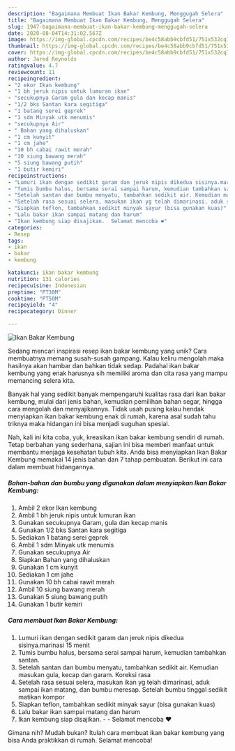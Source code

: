 ```yaml
---
description: "Bagaimana Membuat Ikan Bakar Kembung, Menggugah Selera"
title: "Bagaimana Membuat Ikan Bakar Kembung, Menggugah Selera"
slug: 1947-bagaimana-membuat-ikan-bakar-kembung-menggugah-selera
date: 2020-08-04T14:31:02.567Z
image: https://img-global.cpcdn.com/recipes/be4c58abb9cbfd51/751x532cq70/ikan-bakar-kembung-foto-resep-utama.jpg
thumbnail: https://img-global.cpcdn.com/recipes/be4c58abb9cbfd51/751x532cq70/ikan-bakar-kembung-foto-resep-utama.jpg
cover: https://img-global.cpcdn.com/recipes/be4c58abb9cbfd51/751x532cq70/ikan-bakar-kembung-foto-resep-utama.jpg
author: Jared Reynolds
ratingvalue: 4.7
reviewcount: 11
recipeingredient:
- "2 ekor Ikan kembung"
- "1 bh jeruk nipis untuk lumuran ikan"
- "secukupnya Garam gula dan kecap manis"
- "1/2 bks Santan kara segitiga"
- "1 batang serei geprek"
- "1 sdm Minyak utk menumis"
- "secukupnya Air"
- " Bahan yang dihaluskan"
- "1 cm kunyit"
- "1 cm jahe"
- "10 bh cabai rawit merah"
- "10 siung bawang merah"
- "5 siung bawang putih"
- "1 butir kemiri"
recipeinstructions:
- "Lumuri ikan dengan sedikit garam dan jeruk nipis dikedua sisinya.marinasi 15 menit"
- "Tumis bumbu halus, bersama serai sampai harum, kemudian tambahkan santan."
- "Setelah santan dan bumbu menyatu, tambahkan sedikit air. Kemudian masukan gula, kecap dan garam. Koreksi rasa"
- "Setelah rasa sesuai selera, masukan ikan yg telah dimarinasi, aduk sampai ikan matang, dan bumbu meresap. Setelah bumbu tinggal sedikit matikan kompor"
- "Siapkan teflon, tambahkan sedikit minyak sayur (bisa gunakan kuas)"
- "Lalu bakar ikan sampai matang dan harum"
- "Ikan kembung siap disajikan.  Selamat mencoba ❤️"
categories:
- Resep
tags:
- ikan
- bakar
- kembung

katakunci: ikan bakar kembung 
nutrition: 131 calories
recipecuisine: Indonesian
preptime: "PT30M"
cooktime: "PT50M"
recipeyield: "4"
recipecategory: Dinner

---
```



![Ikan Bakar Kembung](https://img-global.cpcdn.com/recipes/be4c58abb9cbfd51/751x532cq70/ikan-bakar-kembung-foto-resep-utama.jpg)

Sedang mencari inspirasi resep ikan bakar kembung yang unik? Cara membuatnya memang susah-susah gampang. Kalau keliru mengolah maka hasilnya akan hambar dan bahkan tidak sedap. Padahal ikan bakar kembung yang enak harusnya sih memiliki aroma dan cita rasa yang mampu memancing selera kita.

Banyak hal yang sedikit banyak mempengaruhi kualitas rasa dari ikan bakar kembung, mulai dari jenis bahan, kemudian pemilihan bahan segar, hingga cara mengolah dan menyajikannya. Tidak usah pusing kalau hendak menyiapkan ikan bakar kembung enak di rumah, karena asal sudah tahu triknya maka hidangan ini bisa menjadi suguhan spesial.




Nah, kali ini kita coba, yuk, kreasikan ikan bakar kembung sendiri di rumah. Tetap berbahan yang sederhana, sajian ini bisa memberi manfaat untuk membantu menjaga kesehatan tubuh kita. Anda bisa menyiapkan Ikan Bakar Kembung memakai 14 jenis bahan dan 7 tahap pembuatan. Berikut ini cara dalam membuat hidangannya.

<!--inarticleads1-->

##### Bahan-bahan dan bumbu yang digunakan dalam menyiapkan Ikan Bakar Kembung:

1. Ambil 2 ekor Ikan kembung
1. Ambil 1 bh jeruk nipis untuk lumuran ikan
1. Gunakan secukupnya Garam, gula dan kecap manis
1. Gunakan 1/2 bks Santan kara segitiga
1. Sediakan 1 batang serei geprek
1. Ambil 1 sdm Minyak utk menumis
1. Gunakan secukupnya Air
1. Siapkan  Bahan yang dihaluskan
1. Gunakan 1 cm kunyit
1. Sediakan 1 cm jahe
1. Gunakan 10 bh cabai rawit merah
1. Ambil 10 siung bawang merah
1. Gunakan 5 siung bawang putih
1. Gunakan 1 butir kemiri




<!--inarticleads2-->

##### Cara membuat Ikan Bakar Kembung:

1. Lumuri ikan dengan sedikit garam dan jeruk nipis dikedua sisinya.marinasi 15 menit
1. Tumis bumbu halus, bersama serai sampai harum, kemudian tambahkan santan.
1. Setelah santan dan bumbu menyatu, tambahkan sedikit air. Kemudian masukan gula, kecap dan garam. Koreksi rasa
1. Setelah rasa sesuai selera, masukan ikan yg telah dimarinasi, aduk sampai ikan matang, dan bumbu meresap. Setelah bumbu tinggal sedikit matikan kompor
1. Siapkan teflon, tambahkan sedikit minyak sayur (bisa gunakan kuas)
1. Lalu bakar ikan sampai matang dan harum
1. Ikan kembung siap disajikan. -  - Selamat mencoba ❤️




Gimana nih? Mudah bukan? Itulah cara membuat ikan bakar kembung yang bisa Anda praktikkan di rumah. Selamat mencoba!

